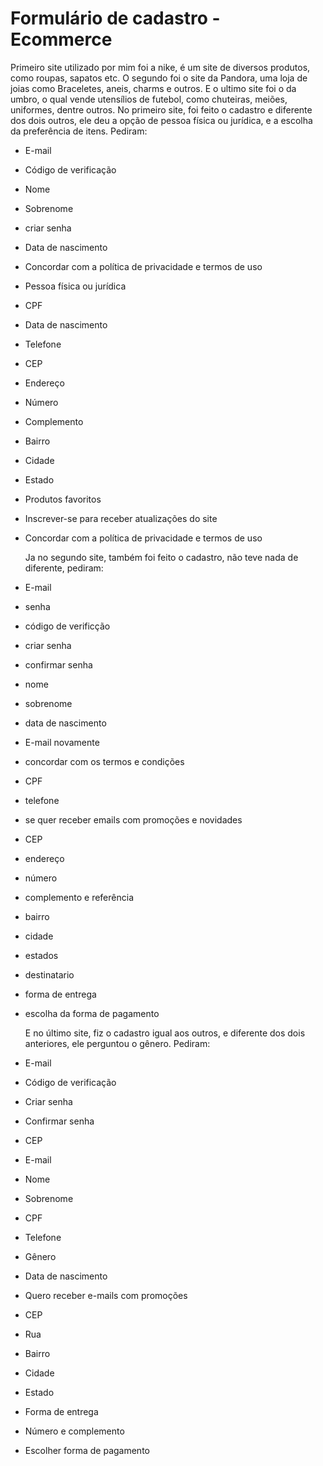 # Formulário de cadastro - Ecommerce 

Primeiro site utilizado por mim foi a nike, é um site de diversos produtos, como roupas, sapatos etc. O segundo foi o site da Pandora, uma loja de joias como Braceletes, aneis, charms e outros. E o ultimo site foi o da umbro, o qual vende utensílios de futebol, como chuteiras, meiões, uniformes, dentre outros.
    No primeiro site, foi feito o cadastro e diferente dos dois outros, ele deu a opção de pessoa física ou jurídica, e a escolha da preferência de itens. Pediram:
* E-mail
* Código de verificação
* Nome  
* Sobrenome
* criar senha
* Data de nascimento 
* Concordar com a política de privacidade e termos de uso 
* Pessoa física ou jurídica 
* CPF
* Data de nascimento 
* Telefone
* CEP
* Endereço
* Número 
* Complemento 
* Bairro
* Cidade 
* Estado 
* Produtos favoritos 
* Inscrever-se para receber atualizações do site 
* Concordar com a política de privacidade e termos de uso 

    Ja no segundo site, também foi feito o cadastro, não teve nada de diferente, pediram:
* E-mail 
* senha
* código de verificção 
* criar senha
* confirmar senha
*  nome
* sobrenome
* data de nascimento 
* E-mail novamente
* concordar com os termos e condições 
* CPF
* telefone
* se quer receber emails com promoções e novidades 
* CEP
* endereço 
* número
* complemento e referência 
* bairro 
* cidade 
* estados
* destinatario
* forma de entrega
* escolha da forma de pagamento 

    E no último site, fiz o cadastro igual aos outros, e diferente dos dois anteriores, ele perguntou o gênero. Pediram: 
* E-mail
* Código de verificação 
* Criar senha 
* Confirmar senha 
* CEP
* E-mail 
* Nome 
* Sobrenome 
* CPF 
* Telefone 
* Gênero
* Data de nascimento 
* Quero receber e-mails com promoções 
* CEP 
* Rua
* Bairro
* Cidade
* Estado
* Forma de entrega 
* Número e complemento 
* Escolher forma de pagamento  
